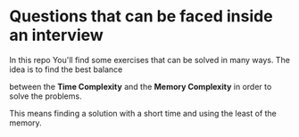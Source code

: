 # Questions that can be faced inside an interview
In this repo You'll find some exercises that can be solved in many ways. The idea is to find the best balance 
>
between the **Time Complexity** and the **Memory Complexity** in order to solve the problems.

This means finding a solution with a short time and using the least of the memory.
